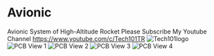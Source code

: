 # Avionic
Avionic System of High-Altitude Rocket
Please Subscribe My Youtube Channel
https://www.youtube.com/c/Tech101TR
![Tech101logo](https://user-images.githubusercontent.com/69046932/168262643-ff06aaf1-0140-478a-b768-c07660f22315.png)
![PCB View 1](https://user-images.githubusercontent.com/69046932/168262458-f19417c0-15ac-4d4e-a2f5-21ca0161ea32.png)
![PCB View 2](https://user-images.githubusercontent.com/69046932/168262465-590ee3d4-8bb5-4d89-bd7a-08dcb249b95c.png)
![PCB View 3](https://user-images.githubusercontent.com/69046932/168262472-2a746924-c3bb-4d24-85e0-4dea8a848370.png)
![PCB View 4](https://user-images.githubusercontent.com/69046932/168262477-62b4aec5-52ba-4d5a-b356-5519de1f4eb3.png)


